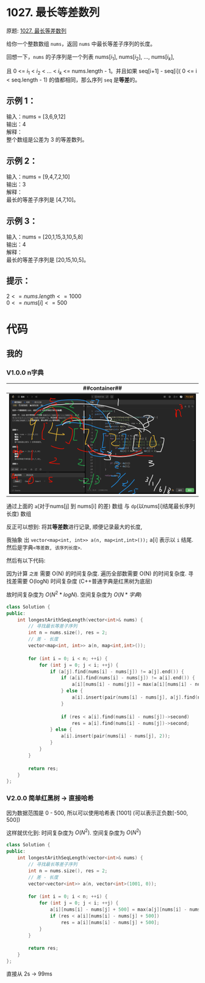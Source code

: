 # 1027. 最长等差数列
原题: [1027. 最长等差数列](https://leetcode.cn/problems/longest-arithmetic-subsequence/description/)

给你一个整数数组 `nums`，返回 `nums` 中最长等差子序列的长度。

回想一下，`nums` 的子序列是一个列表 nums[$i_1$], nums[$i_2$], ..., nums[$i_k$],

且 0 <= $i_1$ < $i_2$ < ... < $i_k$ <= nums.length - 1。并且如果 seq[i+1] - seq[i]( 0 <= i < seq.length - 1) 的值都相同，那么序列 `seq` 是**等差**的。

## 示例 1：

输入：nums = [3,6,9,12]<br>
输出：4<br>
解释：<br>
整个数组是公差为 3 的等差数列。<br>

## 示例 2：
输入：nums = [9,4,7,2,10]<br>
输出：3<br>
解释：<br>
最长的等差子序列是 [4,7,10]。<br>

## 示例 3：
输入：nums = [20,1,15,3,10,5,8]<br>
输出：4<br>
解释：<br>
最长的等差子序列是 [20,15,10,5]。<br>

## 提示：
$2 <= nums.length <= 1000$<br>
$0 <= nums[i] <= 500$ <br>

# 代码
## 我的
### V1.0.0 n字典
| ##container## |
|:--:|
|![Clip_2024-01-21_20-58-06.png ##w900##](./Clip_2024-01-21_20-58-06.png)|

通过上面的 `a`(对于nums[j] 到 nums[i] 的差) 数组 与 `dp`(以nums[i]结尾最长序列长度) 数组

反正可以想到: 将其**等差数**进行记录, 顺便记录最大的长度,

我抽象 出 `vector<map<int, int>> a(n, map<int,int>());` a[i] 表示以 `i` 结尾. 然后是字典`<等差数, 该序列长度>`.

然后有以下代码:

因为计算 `之差` 需要 O(N) 的时间复杂度.
遍历全部数需要 O(N) 的时间复杂度.
寻找差需要 O(logN) 时间复杂度 (C++普通字典是红黑树为底层)

故时间复杂度为 $O(N^2*logN)$. 空间复杂度为 $O(N * 字典)$

```C++
class Solution {
public:
    int longestArithSeqLength(vector<int>& nums) {
        // 寻找最长等差子序列
        int n = nums.size(), res = 2;
        // 差 - 长度
        vector<map<int, int>> a(n, map<int,int>());

        for (int i = 0; i < n; ++i) {
            for (int j = 0; j < i; ++j) {
                if (a[j].find(nums[i] - nums[j]) != a[j].end()) {
                    if (a[i].find(nums[i] - nums[j]) != a[i].end()) {
                        a[i][nums[i] - nums[j]] = max(a[i][nums[i] - nums[j]], a[j].find(nums[i] - nums[j])->second + 1);
                    } else {
                        a[i].insert(pair(nums[i] - nums[j], a[j].find(nums[i] - nums[j])->second + 1));
                    }

                    if (res < a[i].find(nums[i] - nums[j])->second)
                        res = a[i].find(nums[i] - nums[j])->second;
                } else {
                    a[i].insert(pair(nums[i] - nums[j], 2));
                }
            }
        }

        return res;
    }
};
```

### V2.0.0 简单红黑树 -> 直接哈希
因为数据范围是 0 - 500, 所以可以使用哈希表 [1001] (可以表示正负数[-500, 500])

这样就优化到:
时间复杂度为 $O(N^2)$. 空间复杂度为 $O(N^2)$

```C++
class Solution {
public:
    int longestArithSeqLength(vector<int>& nums) {
        // 寻找最长等差子序列
        int n = nums.size(), res = 2;
        // 差 - 长度
        vector<vector<int>> a(n, vector<int>(1001, 0));

        for (int i = 0; i < n; ++i) {
            for (int j = 0; j < i; ++j) {
                a[i][nums[i] - nums[j] + 500] = max(a[j][nums[i] - nums[j] + 500] + 1, 2);
                if (res < a[i][nums[i] - nums[j] + 500])
                    res = a[i][nums[i] - nums[j] + 500];
            }
        }

        return res;
    }
};
```

直接从 2s -> 99ms